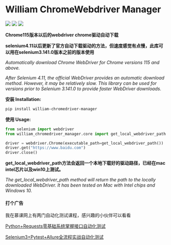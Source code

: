 # William ChromeWebdriver Manager

![](https://img.shields.io/badge/python-%3E%3D3.7-brightgreen)
![](https://img.shields.io/badge/License-MIT-blue)
![](https://img.shields.io/badge/version-0.0.3-yellowgreen)

**Chrome115版本以后的webdriver chrome驱动自动下载**

**selenium4.11以后更新了官方自动下载驱动的方法，但速度感觉有点慢，此库可以用在selenium3.141.0版本之前的版本使用**

_Automatically download Chrome WebDriver for Chrome versions 115 and above._

_After Selenium 4.11, the official WebDriver provides an automatic download method. However, it may be relatively slow. This library can be used for versions prior to Selenium 3.141.0 to provide faster WebDriver downloads._

**安装 Installation:**
```bash
pip install william-chromedriver-manager
```
**使用 Usage:**
```python
from selenium import webdriver
from william_chromedriver_manager.core import get_local_webdriver_path

driver = webdriver.Chrome(executable_path=get_local_webdriver_path())
driver.get("https://www.baidu.com")
driver.close()
```
**get_local_webdriver_path方法会返回一个本地下载好的驱动路径，已经在mac intel芯片以及win10上测试。**

_The get_local_webdriver_path method will return the path to the locally downloaded WebDriver. It has been tested on Mac with Intel chips and Windows 10._

#### 打个广告
我在慕课网上有两门自动化测试课程，感兴趣的小伙伴可以看看

[Python+Requests零基础系统掌握接口自动化测试](https://coding.imooc.com/class/629.html)

[Selenium3+Pytest+Allure全流程实战自动化测试](https://coding.imooc.com/class/592.html)
